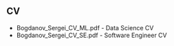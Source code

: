 ## CV 
* Bogdanov_Sergei_CV_ML.pdf - Data Science CV
* Bogdanov_Sergei_CV_SE.pdf - Software Engineer CV
